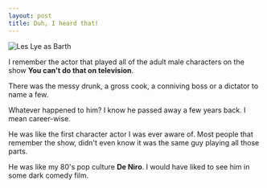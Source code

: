 ```yaml
---
layout: post
title: Duh, I heard that!
---
```

![Les Lye as Barth](https://farm3.static.flickr.com/2598/3750653370_cd751a76c0_o.jpg)

I remember the actor that played all of the adult male characters on the show **You can't do that on television**.

There was the messy drunk, a gross cook, a conniving boss or a dictator to name a few.

Whatever happened to him? I know he passed away a few years back. I mean career-wise.

He was like the first character actor I was ever aware of. Most people that remember the show, didn't even know it was the same guy playing all those parts.

He was like my 80's pop culture **De Niro**. I would have liked to see him in some dark comedy film.